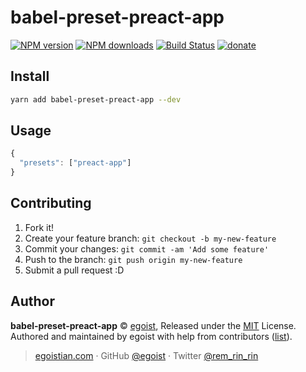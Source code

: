 # babel-preset-preact-app

[![NPM version](https://img.shields.io/npm/v/babel-preset-preact-app.svg?style=flat)](https://npmjs.com/package/babel-preset-preact-app) [![NPM downloads](https://img.shields.io/npm/dm/babel-preset-preact-app.svg?style=flat)](https://npmjs.com/package/babel-preset-preact-app) [![Build Status](https://img.shields.io/circleci/project/egoist/babel-preset-preact-app/master.svg?style=flat)](https://circleci.com/gh/egoist/babel-preset-preact-app) [![donate](https://img.shields.io/badge/$-donate-ff69b4.svg?maxAge=2592000&style=flat)](https://github.com/egoist/donate)

## Install

```bash
yarn add babel-preset-preact-app --dev
```

## Usage

```js
{
  "presets": ["preact-app"]
}
```

## Contributing

1. Fork it!
2. Create your feature branch: `git checkout -b my-new-feature`
3. Commit your changes: `git commit -am 'Add some feature'`
4. Push to the branch: `git push origin my-new-feature`
5. Submit a pull request :D


## Author

**babel-preset-preact-app** © [egoist](https://github.com/egoist), Released under the [MIT](./LICENSE) License.<br>
Authored and maintained by egoist with help from contributors ([list](https://github.com/egoist/babel-preset-preact-app/contributors)).

> [egoistian.com](https://egoistian.com) · GitHub [@egoist](https://github.com/egoist) · Twitter [@rem_rin_rin](https://twitter.com/rem_rin_rin)
